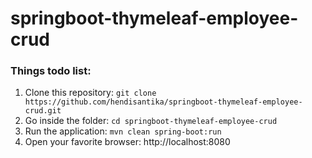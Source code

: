 # springboot-thymeleaf-employee-crud
### Things todo list:
1. Clone this repository: `git clone https://github.com/hendisantika/springboot-thymeleaf-employee-crud.git`
2. Go inside the folder: `cd springboot-thymeleaf-employee-crud`
3. Run the application: `mvn clean spring-boot:run`
4. Open your favorite browser: http://localhost:8080